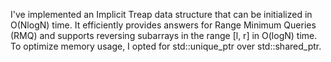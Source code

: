 I've implemented an Implicit Treap data structure that can be initialized in O(NlogN) time. It efficiently provides answers for 
Range Minimum Queries (RMQ) and supports reversing subarrays in the range [l, r] in O(logN) time. To optimize memory usage, I opted 
for std::unique_ptr over std::shared_ptr.

